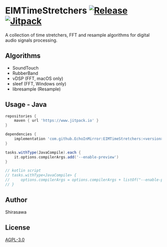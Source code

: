# EIMTimeStretchers [![Release](https://github.com/EchoInMirror/EIMTimeStretchers/actions/workflows/release.yml/badge.svg)](https://github.com/EchoInMirror/EIMTimeStretchers/actions/workflows/release.yml) [![Jitpack](https://www.jitpack.io/v/EchoInMirror/EIMTimeStretchers.svg)](https://www.jitpack.io/#EchoInMirror/EIMTimeStretchers)

A collection of time stretchers, FFT and resample algorithms for digital audio signals processing.

## Algorithms

- SoundTouch
- RubberBand
- vDSP (FFT, macOS only)
- sleef (FFT, Windows only)
- libresample (Resample)

## Usage - Java

```groovy
repositories {
    maven { url 'https://www.jitpack.io' }
}

dependencies {
    implementation 'com.github.EchoInMirror:EIMTimeStretchers:<version>'
}

tasks.withType(JavaCompile).each {
    it.options.compilerArgs.add('--enable-preview')
}

// kotlin script
// tasks.withType<JavaCompile> {
//     options.compilerArgs = options.compilerArgs + listOf("--enable-preview")
// }
```

## Author

Shirasawa

## License

[AGPL-3.0](LICENSE)
